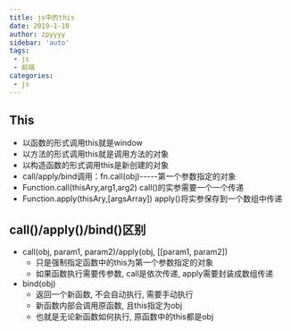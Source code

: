 ```yaml
---
title: js中的this
date: 2019-1-10
author: zpyyyy
sidebar: 'auto'
tags:
 - js
 - 前端
categories:
 - js
---
```

## This
  - 以函数的形式调用this就是window
  - 以方法的形式调用this就是调用方法的对象
  - 以构造函数的形式调用this是新创建的对象
  - call/apply/bind调用：fn.call(obj)-----第一个参数指定的对象
  - Function.call(thisAry,arg1,arg2)  call()的实参需要一个一个传递
  - Function.apply(thisAry,[argsArray]) apply()将实参保存到一个数组中传递
## call()/apply()/bind()区别
  - call(obj, param1, param2)/apply(obj, [[param1, param2])
    * 只是强制指定函数中的this为第一个参数指定的对象
    * 如果函数执行需要传参数, call是依次传递, apply需要封装成数组传递
  - bind(obj)
    * 返回一个新函数, 不会自动执行, 需要手动执行
    * 新函数内部会调用原函数, 且this指定为obj
    * 也就是无论新函数如何执行, 原函数中的this都是obj
